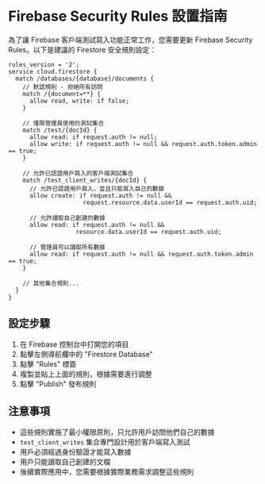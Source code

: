 # Firebase Security Rules 設置指南

為了讓 Firebase 客戶端測試寫入功能正常工作，您需要更新 Firebase Security Rules。以下是建議的 Firestore 安全規則設定：

```
rules_version = '2';
service cloud.firestore {
  match /databases/{database}/documents {
    // 默認規則 - 拒絕所有訪問
    match /{document=**} {
      allow read, write: if false;
    }
    
    // 僅限管理員使用的測試集合
    match /test/{docId} {
      allow read: if request.auth != null;
      allow write: if request.auth != null && request.auth.token.admin == true;
    }
    
    // 允許已認證用戶寫入的客戶端測試集合
    match /test_client_writes/{docId} {
      // 允許已認證用戶寫入，並且只能寫入自己的數據
      allow create: if request.auth != null && 
                     request.resource.data.userId == request.auth.uid;
                     
      // 允許讀取自己創建的數據
      allow read: if request.auth != null && 
                   resource.data.userId == request.auth.uid;
                   
      // 管理員可以讀取所有數據
      allow read: if request.auth != null && request.auth.token.admin == true;
    }
    
    // 其他集合規則...
  }
}
```

## 設定步驟

1. 在 Firebase 控制台中打開您的項目
2. 點擊左側導航欄中的 "Firestore Database"
3. 點擊 "Rules" 標簽
4. 複製並貼上上面的規則，根據需要進行調整
5. 點擊 "Publish" 發布規則

## 注意事項

- 這些規則實施了最小權限原則，只允許用戶訪問他們自己的數據
- `test_client_writes` 集合專門設計用於客戶端寫入測試
- 用戶必須經過身份驗證才能寫入數據
- 用戶只能讀取自己創建的文檔
- 後續實際應用中，您需要根據實際業務需求調整這些規則

